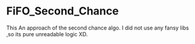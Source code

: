 # FiFO_Second_Chance
This An approach of the second chance algo.
I did not use any fansy libs ,so its pure unreadable logic XD.
